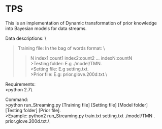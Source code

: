 # TPS
This is an implementation of Dynamic transformation of prior knowledge into Bayesian models for data streams.

Data descriptions: \
>	Training file: In the bag of words format: \
>>	N index1:count1 index2:count2 ... indexN:countN \
    >Testing folder: E.g ./model/TMN.\
    >Setting file: E.g setting.txt. \
    >Prior file: E.g: prior.glove.200d.txt.\

Requirements:\
	>python 2.7\

Command:\
    >python run_Streaming.py [Training file] [Setting file] [Model folder] [Testing folder] [Prior file].\
    >Example: python2 run_Streaming.py train.txt setting.txt ./model/TMN . prior.glove.200d.txt.\
